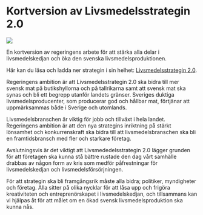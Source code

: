 # Kortversion av Livsmedelsstrategin 2.0

![](/contentassets/dc5bf50d0654475dabfcb1b255b03dfe/ls_pop_tumnagel.jpg?width=150&quality=85)

En kortversion av regeringens arbete för att stärka alla delar i livsmedelskedjan och öka den svenska livsmedelsproduktionen.

Här kan du läsa och ladda ner strategin i sin helhet: [Livsmedelsstrategin 2.0](/rattsliga-dokument/departementsserien-och-promemorior/2025/03/livsmedelsstrategin-2.0).

Regeringens ambition är att Livsmedelsstrategin 2.0 ska bidra till mer svensk mat på butikshyllorna och på tallrikarna samt att svensk mat ska synas och bli ett begrepp utanför landets gränser. Sveriges duktiga livsmedelsproducenter, som producerar god och hållbar mat, förtjänar att uppmärksammas både i Sverige och utomlands.

Livsmedelsbranschen är viktig för jobb och tillväxt i hela landet.
Regeringens ambition är att den nya strategins inriktning på stärkt
lönsamhet och konkurrenskraft ska bidra till att livsmedelsbranschen ska bli en framtidsbransch med fler och starkare företag.

Avslutningsvis är det viktigt att Livsmededelsstrategin 2.0 lägger
grunden för att företagen ska kunna stå bättre rustade den dag vårt samhälle drabbas av någon form av kris som medför påfrestningar
för livsmedelskedjan och livsmedelsförsörjningen.

För att strategin ska bli framgångsrik måste alla bidra; politiker,
myndigheter och företag. Alla sitter på olika nycklar för att låsa upp och frigöra kreativiteten och entreprenörskapet i livsmedelskedjan,
och tillsammans kan vi hjälpas åt för att målet om en ökad svensk
livsmedelsproduktion ska kunna nås.
